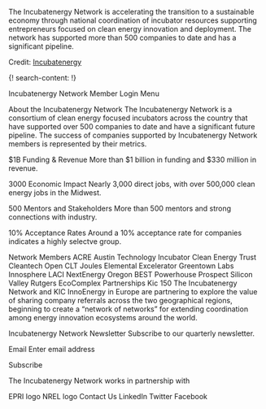 
The Incubatenergy Network is accelerating the transition to a sustainable economy through national coordination of incubator resources supporting entrepreneurs focused on clean energy innovation and deployment. The network has supported more than 500 companies to date and has a significant pipeline.

Credit: [Incubatenergy](https://incubatenergy.org/)

{! search-content: !}

Incubatenergy Network
Member Login
 Menu
 
About the Incubatenergy Network
The Incubatenergy Network is a consortium of clean energy focused incubators across the country that have supported over 500 companies to date and have a significant future pipeline. The success of companies supported by Incubatenergy Network members is represented by their metrics.

$1B
Funding & Revenue
More than $1 billion in funding and $330 million in revenue.

3000
Economic Impact
Nearly 3,000 direct jobs, with over 500,000 clean energy jobs in the Midwest.

500
Mentors and Stakeholders
More than 500 mentors and strong connections with industry.

10%
Acceptance Rates
Around a 10% acceptance rate for companies indicates a highly selectve group.

Network Members
 ACRE Austin Technology Incubator Clean Energy Trust Cleantech Open CLT Joules Elemental Excelerator Greentown Labs Innosphere LACI NextEnergy Oregon BEST Powerhouse Prospect Silicon Valley Rutgers EcoComplex
Partnerships
Kic 150
The Incubatenergy Network and KIC InnoEnergy in Europe are partnering to explore the value of sharing company referrals across the two geographical regions, beginning to create a “network of networks” for extending coordination among energy innovation ecosystems around the world.

Incubatenergy Network Newsletter
Subscribe to our quarterly newsletter.

Email 
Enter email address

Subscribe

The Incubatenergy Network works in partnership with

EPRI logo
NREL logo
Contact Us
LinkedIn  Twitter  Facebook
